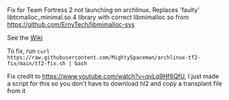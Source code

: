 Fix for Team Fortress 2 not launching on archlinux. Replaces 'faulty' libtcmalloc_minimal.so.4 library with correct libmimalloc.so from https://github.com/ErnyTech/libmimalloc-sys

See the [Wiki](https://github.com/MightySpaceman/source2-linux-fixes/wiki)

To fix, run `curl https://raw.githubusercontent.com/MightySpaceman/archlinux-tf2-fix/main/tf2-fix.sh | bash`

Fix credit to https://www.youtube.com/watch?v=qvLq9Hf6QfU, I just made a script for this so you don't have to download hl2 and copy a transplant file from it
